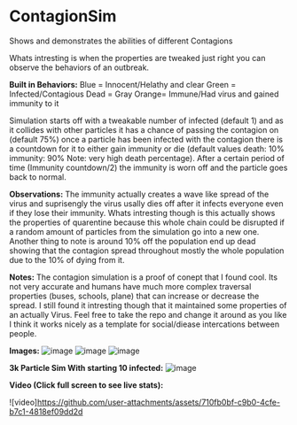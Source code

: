 # ContagionSim
Shows and demonstrates the abilities of different Contagions

Whats intresting is when the properties are tweaked just right you can observe the behaviors of an outbreak.

**Built in Behaviors:**
Blue = Innocent/Helathy and clear
Green = Infected/Contagious
Dead = Gray
Orange= Immune/Had virus and gained immunity to it


Simulation starts off with a tweakable number of infected (default 1) and as it collides with other particles it has a chance of passing the contagion on (default 75%) once a particle has been infected with the contagion there is a countdown for it to either gain immunity or die (default values death: 10% immunity: 90% Note: very high death percentage). After a certain period of time (Immunity countdown/2) the immunity is worn off and the particle goes back to normal.

**Observations:**
The immunity actually creates a wave like spread of the virus and suprisengly the virus usally dies off after it infects everyone even if they lose their immunity. Whats intresting though is this actually shows the properties of quarentine because this whole chain could be disrupted if a random amount of particles from the simulation go into a new one. Another thing to note is around 10% off the population end up dead showing that the contagion spread throughout mostly the whole population due to the 10% of dying from it.

**Notes:**
The contagion simulation is a proof of conept that I found cool. Its not very accurate and humans have much more complex traversal properties (buses, schools, plane) that can increase or decrease the spread. I still found it intresting though that it maintained some properties of an actually Virus. Feel free to take the repo and change it around as you like I think it works nicely as a template for social/diease intercations between people.

**Images:**
![image](https://github.com/user-attachments/assets/5e3efa85-cec4-4590-ac78-75d1ee7a9167)
![image](https://github.com/user-attachments/assets/ff854452-7283-48e7-a044-f11c8b0da3f8)
![image](https://github.com/user-attachments/assets/70f50008-3626-47a1-b790-124e754dcd4d)

**3k Particle Sim With starting 10 infected:**
![image](https://github.com/user-attachments/assets/07ed3ae0-8b72-4a73-9e47-8cab9b9e6b4a)


**Video (Click full screen to see live stats):**

![video]https://github.com/user-attachments/assets/710fb0bf-c9b0-4cfe-b7c1-4818ef09dd2d


